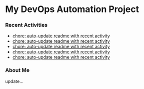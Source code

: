 # My DevOps Automation Project

### Recent Activities
<!-- activity:START -->
- [chore: auto-update readme with recent activity](https://github.com/kaigiii/mybowling-app/commit/2852f94a1465cf425748c59526c311a6b5396c35)
- [chore: auto-update readme with recent activity](https://github.com/kaigiii/mybowling-app/commit/c704df0e53ad9e618787fb87f8a5be6a073e480a)
- [chore: auto-update readme with recent activity](https://github.com/kaigiii/mybowling-app/commit/6d7c89f4fb099a8e81d394c0b54f9076a103a53d)
- [chore: auto-update readme with recent activity](https://github.com/kaigiii/mybowling-app/commit/0e3529ccf6961c23b9bc3e81e9cea62238534611)
- [chore: auto-update readme with recent activity](https://github.com/kaigiii/mybowling-app/commit/f1e58b880023edcf03b3e9914d517620d05d2f2d)
<!-- activity:END -->

### About Me
<!-- MYLINKS:START -->
<!-- MYLINKS:END -->

update...
